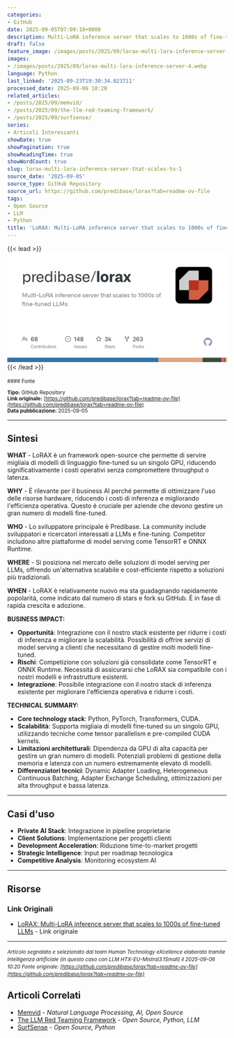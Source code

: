 ```yaml
---
categories:
- GitHub
date: 2025-09-05T07:09:18+0000
description: Multi-LoRA inference server that scales to 1000s of fine-tuned LLMs
draft: false
feature_image: /images/posts/2025/09/lorax-multi-lora-inference-server-4.webp
images:
- /images/posts/2025/09/lorax-multi-lora-inference-server-4.webp
language: Python
last_linked: '2025-09-23T19:30:34.023711'
processed_date: 2025-09-06 10:20
related_articles:
- /posts/2025/09/memvid/
- /posts/2025/09/the-llm-red-teaming-framework/
- /posts/2025/09/surfsense/
series:
- Articoli Interessanti
showDate: true
showPagination: true
showReadingTime: true
showWordCount: true
slug: lorax-multi-lora-inference-server-that-scales-to-1
source_date: '2025-09-05'
source_type: GitHub Repository
source_url: https://github.com/predibase/lorax?tab=readme-ov-file
tags:
- Open Source
- LLM
- Python
title: 'LoRAX: Multi-LoRA inference server that scales to 1000s of fine-tuned LLMs'
---
```


{{< lead >}}
![lorax repository preview](/images/posts/2025/09/lorax-multi-lora-inference-server-4.webp)
{{< /lead >}}

<small>
#### Fonte

**Tipo:** GitHub Repository  
**Link originale:** [https://github.com/predibase/lorax?tab=readme-ov-file](https://github.com/predibase/lorax?tab=readme-ov-file)  
**Data pubblicazione:** 2025-09-05

</small>

---

## Sintesi

**WHAT** - LoRAX è un framework open-source che permette di servire migliaia di modelli di linguaggio fine-tuned su un singolo GPU, riducendo significativamente i costi operativi senza compromettere throughput o latenza.

**WHY** - È rilevante per il business AI perché permette di ottimizzare l'uso delle risorse hardware, riducendo i costi di inferenza e migliorando l'efficienza operativa. Questo è cruciale per aziende che devono gestire un gran numero di modelli fine-tuned.

**WHO** - Lo sviluppatore principale è Predibase. La community include sviluppatori e ricercatori interessati a LLMs e fine-tuning. Competitor includono altre piattaforme di model serving come TensorRT e ONNX Runtime.

**WHERE** - Si posiziona nel mercato delle soluzioni di model serving per LLMs, offrendo un'alternativa scalabile e cost-efficiente rispetto a soluzioni più tradizionali.

**WHEN** - LoRAX è relativamente nuovo ma sta guadagnando rapidamente popolarità, come indicato dal numero di stars e fork su GitHub. È in fase di rapida crescita e adozione.

**BUSINESS IMPACT:**
- **Opportunità**: Integrazione con il nostro stack esistente per ridurre i costi di inferenza e migliorare la scalabilità. Possibilità di offrire servizi di model serving a clienti che necessitano di gestire molti modelli fine-tuned.
- **Rischi**: Competizione con soluzioni già consolidate come TensorRT e ONNX Runtime. Necessità di assicurarsi che LoRAX sia compatibile con i nostri modelli e infrastrutture esistenti.
- **Integrazione**: Possibile integrazione con il nostro stack di inferenza esistente per migliorare l'efficienza operativa e ridurre i costi.

**TECHNICAL SUMMARY:**
- **Core technology stack**: Python, PyTorch, Transformers, CUDA.
- **Scalabilità**: Supporta migliaia di modelli fine-tuned su un singolo GPU, utilizzando tecniche come tensor parallelism e pre-compiled CUDA kernels.
- **Limitazioni architetturali**: Dipendenza da GPU di alta capacità per gestire un gran numero di modelli. Potenziali problemi di gestione della memoria e latenza con un numero estremamente elevato di modelli.
- **Differenziatori tecnici**: Dynamic Adapter Loading, Heterogeneous Continuous Batching, Adapter Exchange Scheduling, ottimizzazioni per alta throughput e bassa latenza.

---

## Casi d'uso

- **Private AI Stack**: Integrazione in pipeline proprietarie
- **Client Solutions**: Implementazione per progetti clienti
- **Development Acceleration**: Riduzione time-to-market progetti
- **Strategic Intelligence**: Input per roadmap tecnologica
- **Competitive Analysis**: Monitoring ecosystem AI

---



## Risorse

### Link Originali
- [LoRAX: Multi-LoRA inference server that scales to 1000s of fine-tuned LLMs](https://github.com/predibase/lorax?tab=readme-ov-file) - Link originale


---

*<small>Articolo segnalato e selezionato dal team Human Technology eXcellence elaborato tramite intelligenza artificiale (in questo caso con LLM HTX-EU-Mistral3.1Small) il 2025-09-06 10:20
Fonte originale: [https://github.com/predibase/lorax?tab=readme-ov-file](https://github.com/predibase/lorax?tab=readme-ov-file)</small>*

## Articoli Correlati

- [Memvid](/posts/2025/09/memvid/) - *Natural Language Processing, AI, Open Source*
- [The LLM Red Teaming Framework](/posts/2025/09/the-llm-red-teaming-framework/) - *Open Source, Python, LLM*
- [SurfSense](/posts/2025/09/surfsense/) - *Open Source, Python*